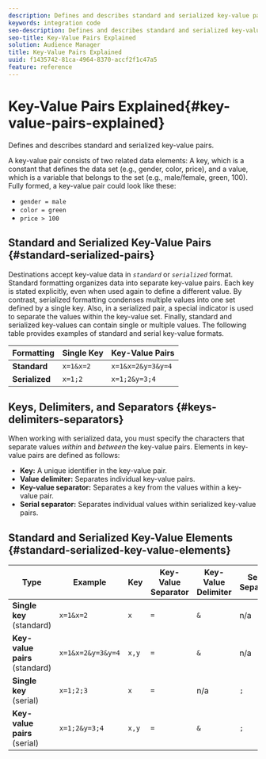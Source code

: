```yaml
---
description: Defines and describes standard and serialized key-value pairs.
keywords: integration code
seo-description: Defines and describes standard and serialized key-value pairs.
seo-title: Key-Value Pairs Explained
solution: Audience Manager
title: Key-Value Pairs Explained
uuid: f1435742-81ca-4964-8370-accf2f1c47a5
feature: reference
---
```


# Key-Value Pairs Explained{#key-value-pairs-explained}

Defines and describes standard and serialized key-value pairs.

<!-- 

c_key_value_explained.xml

 -->

A key-value pair consists of two related data elements: A key, which is a constant that defines the data set (e.g., gender, color, price), and a value, which is a variable that belongs to the set (e.g., male/female, green, 100). Fully formed, a key-value pair could look like these:

* `gender = male` 
* `color = green` 
* `price > 100`

## Standard and Serialized Key-Value Pairs {#standard-serialized-pairs}

Destinations accept key-value data in *`standard`* or *`serialized`* format. Standard formatting organizes data into separate key-value pairs. Each key is stated explicitly, even when used again to define a different value. By contrast, serialized formatting condenses multiple values into one set defined by a single key. Also, in a serialized pair, a special indicator is used to separate the values within the key-value set. Finally, standard and serialized key-values can contain single or multiple values. The following table provides examples of standard and serial key-value formats.  

|  Formatting  | Single Key  | Key-Value Pairs  |
|---|---|---|
|  **Standard** | `x=1&x=2`  | `x=1&x=2&y=3&y=4`  |
|  **Serialized** | `x=1;2`  | `x=1;2&y=3;4`  |



## Keys, Delimiters, and Separators {#keys-delimiters-separators}

When working with serialized data, you must specify the characters that separate values *within* and *between* the key-value pairs. Elements in key-value pairs are defined as follows:

* **Key:** A unique identifier in the key-value pair. 
* **Value delimiter:** Separates individual key-value pairs. 
* **Key-value separator:** Separates a key from the values within a key-value pair. 
* **Serial separator:** Separates individual values within serialized key-value pairs.

## Standard and Serialized Key-Value Elements {#standard-serialized-key-value-elements}


Type | Example | Key | Key-Value Separator | Key-Value Delimiter | Serial Separator
---------|----------|---------|---------|----------|---------
 **Single key** (standard) | `x=1&x=2` | `x` | `=` | `&` | n/a
 **Key-value pairs** (standard) | `x=1&x=2&y=3&y=4` | `x,y` | `=` | `&` | n/a
 **Single key** (serial) | `x=1;2;3` | `x` | `=` | n/a | `;`
 **Key-value pairs** (serial) | `x=1;2&y=3;4` | `x,y` | `=` | `&` | `;`
